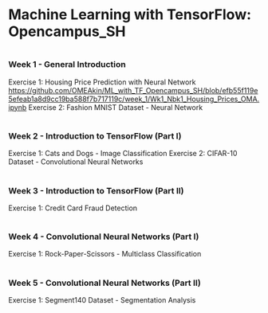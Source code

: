 # Machine Learning with TensorFlow: Opencampus_SH
 #
### Week 1 - General Introduction 
  Exercise 1: Housing Price Prediction with Neural Network 
  https://github.com/OMEAkin/ML_with_TF_Opencampus_SH/blob/efb55f119e5efeab1a8d9cc19ba588f7b717119c/week_1/Wk1_Nbk1_Housing_Prices_OMA.ipynb
  Exercise 2: Fashion MNIST Dataset - Neural Network
  #
### Week 2 - Introduction to TensorFlow (Part I)
  Exercise 1: Cats and Dogs - Image Classification 
  Exercise 2: CIFAR-10 Dataset - Convolutional Neural Networks 
  #
### Week 3 - Introduction to TensorFlow (Part II)
  Exercise 1: Credit Card Fraud Detection
  #
### Week 4 - Convolutional Neural Networks (Part I)
  Exercise 1: Rock-Paper-Scissors - Multiclass Classification 
   #
### Week 5 - Convolutional Neural Networks (Part II)
  Exercise 1: Segment140 Dataset - Segmentation Analysis

  
